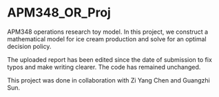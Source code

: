# APM348_OR_Proj
APM348 operations research toy model. In this project, we construct a mathematical model for ice cream production and solve for an optimal decision policy.

The uploaded report has been edited since the date of submission to fix typos and make writing clearer. The code has remained unchanged.

This project was done in collaboration with Zi Yang Chen and Guangzhi Sun.
